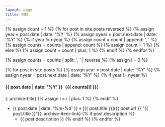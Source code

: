 ```yaml
---
layout: page
title: 归档
---
```

{% assign count = 1 %}
{% for post in site.posts reversed %}
    {% assign year = post.date | date: '%Y' %}
    {% assign nyear = post.next.date | date: '%Y' %}
    {% if year != nyear %}
        {% assign count = count | append: ', ' %}
        {% assign counts = counts | append: count %}
        {% assign count = 1 %}
    {% else %}
        {% assign count = count | plus: 1 %}
    {% endif %}
{% endfor %}

{% assign counts = counts | split: ', ' | reverse %}
{% assign i = 0 %}

{% for post in site.posts %}
    {% assign year = post.date | date: '%Y' %}
    {% assign nyear = post.next.date | date: '%Y' %}
    {% if year != nyear %}  
      
#### {{ post.date | date: '%Y' }}（{{ counts[i] }}）

{:.archive-title}
        {% assign i = i | plus: 1 %}
    {% endif %}
- {{ post.date | date: '%m-%d' }} &raquo; [{{ post.title }}]({{ post.url }} "{{ post.title }}"){:.archive-item-link}
{% if post.description %}
    - {{ post.description }}
{% endif %}
{% endfor %}